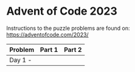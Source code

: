 ﻿# Advent of Code 2023

Instructions to the puzzle problems are found on: https://adventofcode.com/2023/

| **Problem**  | Part 1 | Part 2 |
|:-------------|:------:|:------:|
| Day  1 -     |        |        |
